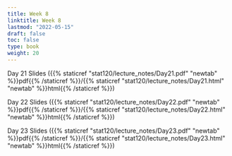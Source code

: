 ```yaml
---
title: Week 8 
linktitle: Week 8
lastmod: "2022-05-15"
draft: false  
toc: false  
type: book  
weight: 20
---
```



Day 21 Slides ({{% staticref "stat120/lecture_notes/Day21.pdf" "newtab" %}}pdf{{% /staticref %}}/{{% staticref "stat120/lecture_notes/Day21.html" "newtab" %}}html{{% /staticref %}})

Day 22 Slides ({{% staticref "stat120/lecture_notes/Day22.pdf" "newtab" %}}pdf{{% /staticref %}}/{{% staticref "stat120/lecture_notes/Day22.html" "newtab" %}}html{{% /staticref %}})

Day 23 Slides ({{% staticref "stat120/lecture_notes/Day23.pdf" "newtab" %}}pdf{{% /staticref %}}/{{% staticref "stat120/lecture_notes/Day23.html" "newtab" %}}html{{% /staticref %}})